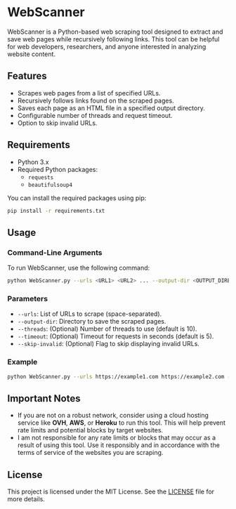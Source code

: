 # WebScanner

WebScanner is a Python-based web scraping tool designed to extract and save web pages while recursively following links. This tool can be helpful for web developers, researchers, and anyone interested in analyzing website content.

## Features

- Scrapes web pages from a list of specified URLs.
- Recursively follows links found on the scraped pages.
- Saves each page as an HTML file in a specified output directory.
- Configurable number of threads and request timeout.
- Option to skip invalid URLs.

## Requirements

- Python 3.x
- Required Python packages:
  - `requests`
  - `beautifulsoup4`

You can install the required packages using pip:

```bash
pip install -r requirements.txt
```

## Usage

### Command-Line Arguments

To run WebScanner, use the following command:

```bash
python WebScanner.py --urls <URL1> <URL2> ... --output-dir <OUTPUT_DIRECTORY> [--threads <NUMBER>] [--timeout <TIMEOUT>] [--skip-invalid]
```

### Parameters

- `--urls`: List of URLs to scrape (space-separated).
- `--output-dir`: Directory to save the scraped pages.
- `--threads`: (Optional) Number of threads to use (default is 10).
- `--timeout`: (Optional) Timeout for requests in seconds (default is 5).
- `--skip-invalid`: (Optional) Flag to skip displaying invalid URLs.

### Example

```bash
python WebScanner.py --urls https://example1.com https://example2.com --output-dir ./output --threads 10
```

## Important Notes

- If you are not on a robust network, consider using a cloud hosting service like **OVH**, **AWS**, or **Heroku** to run this tool. This will help prevent rate limits and potential blocks by target websites.
- I am not responsible for any rate limits or blocks that may occur as a result of using this tool. Use it responsibly and in accordance with the terms of service of the websites you are scraping.

## License

This project is licensed under the MIT License. See the [LICENSE](LICENSE) file for more details.
